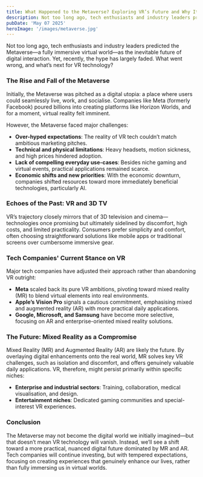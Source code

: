 ```yaml
---
title: What Happened to the Metaverse? Exploring VR’s Future and Why It’s Struggling
description: Not too long ago, tech enthusiasts and industry leaders predicted the Metaverse—a fully immersive virtual world—as the inevitable future of digital interaction. Yet, recently, the hype has largely faded. What went wrong, and what’s next for VR technology?
pubDate: 'May 07 2025'
heroImage: '/images/metaverse.jpg'
---
```

Not too long ago, tech enthusiasts and industry leaders predicted the Metaverse—a fully immersive virtual world—as the inevitable future of digital interaction. Yet, recently, the hype has largely faded. What went wrong, and what’s next for VR technology?

### The Rise and Fall of the Metaverse

Initially, the Metaverse was pitched as a digital utopia: a place where users could seamlessly live, work, and socialise. Companies like Meta (formerly Facebook) poured billions into creating platforms like Horizon Worlds, and for a moment, virtual reality felt imminent.

However, the Metaverse faced major challenges:

* **Over-hyped expectations**: The reality of VR tech couldn’t match ambitious marketing pitches.
* **Technical and physical limitations**: Heavy headsets, motion sickness, and high prices hindered adoption.
* **Lack of compelling everyday use-cases**: Besides niche gaming and virtual events, practical applications remained scarce.
* **Economic shifts and new priorities**: With the economic downturn, companies shifted resources toward more immediately beneficial technologies, particularly AI.

### Echoes of the Past: VR and 3D TV

VR’s trajectory closely mirrors that of 3D television and cinema—technologies once promising but ultimately sidelined by discomfort, high costs, and limited practicality. Consumers prefer simplicity and comfort, often choosing straightforward solutions like mobile apps or traditional screens over cumbersome immersive gear.

### Tech Companies' Current Stance on VR

Major tech companies have adjusted their approach rather than abandoning VR outright:

* **Meta** scaled back its pure VR ambitions, pivoting toward mixed reality (MR) to blend virtual elements into real environments.
* **Apple’s Vision Pro** signals a cautious commitment, emphasising mixed and augmented reality (AR) with more practical daily applications.
* **Google, Microsoft, and Samsung** have become more selective, focusing on AR and enterprise-oriented mixed reality solutions.

### The Future: Mixed Reality as a Compromise

Mixed Reality (MR) and Augmented Reality (AR) are likely the future. By overlaying digital enhancements onto the real world, MR solves key VR challenges, such as isolation and discomfort, and offers genuinely valuable daily applications. VR, therefore, might persist primarily within specific niches:

* **Enterprise and industrial sectors**: Training, collaboration, medical visualisation, and design.
* **Entertainment niches**: Dedicated gaming communities and special-interest VR experiences.

### Conclusion

The Metaverse may not become the digital world we initially imagined—but that doesn’t mean VR technology will vanish. Instead, we’ll see a shift toward a more practical, nuanced digital future dominated by MR and AR. Tech companies will continue investing, but with tempered expectations, focusing on creating experiences that genuinely enhance our lives, rather than fully immersing us in virtual worlds.
